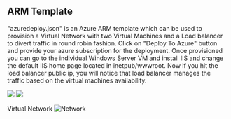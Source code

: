 <h2>ARM Template</h2>
"azuredeploy.json" is an Azure ARM template which can be used to provision a Virtual Network with two Virtual Machines and a Load balancer to divert traffic in round robin fashion. Click on "Deploy To Azure" button and provide your azure subscription for the deployment. Once provisioned you can go to the individual Windows Server VM and install IIS and change the default IIS home page located in inetpub/wwwroot. Now if you hit the load balancer public ip, you will notice that load balancer manages the traffic based on the virtual machines availability.

<a href="https://azuredeploy.net/" target="_blank"><img src="http://azuredeploy.net/deploybutton.png"/></a>
<a href="http://armviewer.azurewebsites.net/view?url=https%3A%2F%2Fraw.githubusercontent.com%2Farghya-chowdhury%2FAzureSamples%2Fmaster%2FARMVMTemplate%2Fazuredeploy.json" target="_blank">
    <img src="http://armviz.io/visualizebutton.png"/>
</a>

Virtual Network
![Network](https://github.com/arghya-chowdhury/AzureSamples/blob/master/ARMVMTemplate/Network.png)


